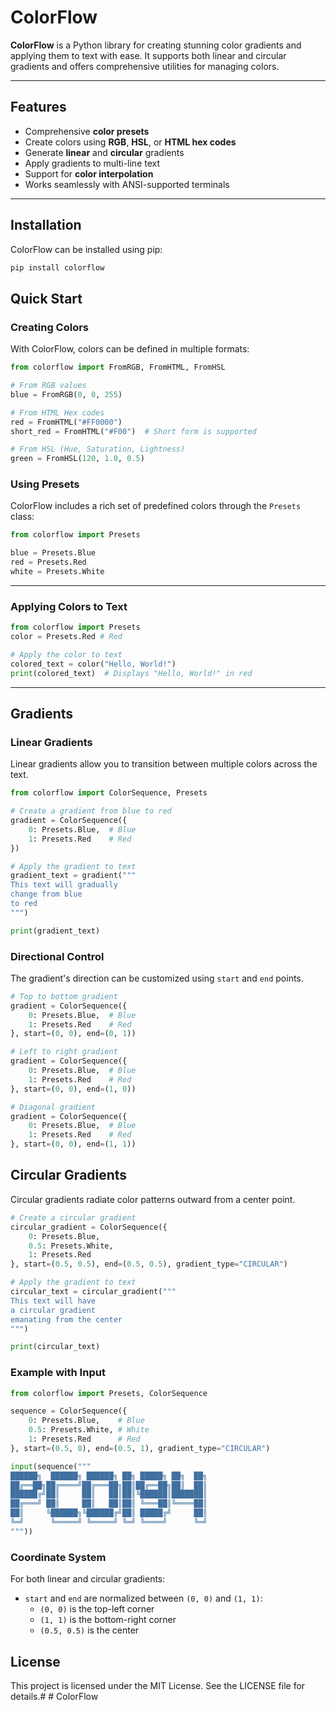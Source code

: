# ColorFlow

**ColorFlow** is a Python library for creating stunning color gradients and applying them to text with ease. It supports both linear and circular gradients and offers comprehensive utilities for managing colors.

---

## Features

- Comprehensive **color presets**
- Create colors using **RGB**, **HSL**, or **HTML hex codes**
- Generate **linear** and **circular** gradients
- Apply gradients to multi-line text
- Support for **color interpolation**
- Works seamlessly with ANSI-supported terminals

---

## Installation

ColorFlow can be installed using pip:

```bash
pip install colorflow
```

## Quick Start

### Creating Colors

With ColorFlow, colors can be defined in multiple formats:

```py
from colorflow import FromRGB, FromHTML, FromHSL

# From RGB values
blue = FromRGB(0, 0, 255)

# From HTML Hex codes
red = FromHTML("#FF0000")
short_red = FromHTML("#F00")  # Short form is supported

# From HSL (Hue, Saturation, Lightness)
green = FromHSL(120, 1.0, 0.5)
```

### Using Presets

ColorFlow includes a rich set of predefined colors through the `Presets` class:

```py
from colorflow import Presets

blue = Presets.Blue
red = Presets.Red
white = Presets.White
```

---
### Applying Colors to Text

```py
from colorflow import Presets
color = Presets.Red # Red

# Apply the color to text
colored_text = color("Hello, World!")
print(colored_text)  # Displays "Hello, World!" in red
```

---

## Gradients

### Linear Gradients

Linear gradients allow you to transition between multiple colors across the text.

```py
from colorflow import ColorSequence, Presets

# Create a gradient from blue to red
gradient = ColorSequence({
    0: Presets.Blue,  # Blue
    1: Presets.Red    # Red
})

# Apply the gradient to text
gradient_text = gradient("""
This text will gradually
change from blue
to red
""")

print(gradient_text)
```

### Directional Control

The gradient's direction can be customized using `start` and `end` points.

```py
# Top to bottom gradient
gradient = ColorSequence({
    0: Presets.Blue,  # Blue
    1: Presets.Red    # Red
}, start=(0, 0), end=(0, 1))

# Left to right gradient
gradient = ColorSequence({
    0: Presets.Blue,  # Blue
    1: Presets.Red    # Red
}, start=(0, 0), end=(1, 0))

# Diagonal gradient
gradient = ColorSequence({
    0: Presets.Blue,  # Blue
    1: Presets.Red    # Red
}, start=(0, 0), end=(1, 1))
```

## Circular Gradients

Circular gradients radiate color patterns outward from a center point.

```py
# Create a circular gradient
circular_gradient = ColorSequence({
    0: Presets.Blue,
    0.5: Presets.White,
    1: Presets.Red
}, start=(0.5, 0.5), end=(0.5, 0.5), gradient_type="CIRCULAR")

# Apply the gradient to text
circular_text = circular_gradient("""
This text will have
a circular gradient
emanating from the center
""")

print(circular_text)
```

### Example with Input

```py
from colorflow import Presets, ColorSequence

sequence = ColorSequence({
    0: Presets.Blue,    # Blue
    0.5: Presets.White, # White
    1: Presets.Red      # Red
}, start=(0.5, 0), end=(0.5, 1), gradient_type="CIRCULAR")

input(sequence("""
██████╗  ██████╗ ██████╗ ██╗ █████╗ ██╗  ██╗
██╔══██╗██╔════╝██╔═══██╗██║██╔══██╗██║  ██║
██████╔╝██║     ██║   ██║██║╚██████║███████║
██╔═══╝ ██║     ██║   ██║██║ ╚═══██║╚════██║
██║     ╚██████╗╚██████╔╝██║ █████╔╝     ██║
╚═╝      ╚═════╝ ╚═════╝ ╚═╝ ╚════╝      ╚═╝
"""))
```

### Coordinate System

For both linear and circular gradients:

- `start` and `end` are normalized between `(0, 0)` and `(1, 1)`:
    - `(0, 0)` is the top-left corner
    - `(1, 1)` is the bottom-right corner
    - `(0.5, 0.5)` is the center

## License
This project is licensed under the MIT License. See the LICENSE file for details.#
#   C o l o r F l o w  
 